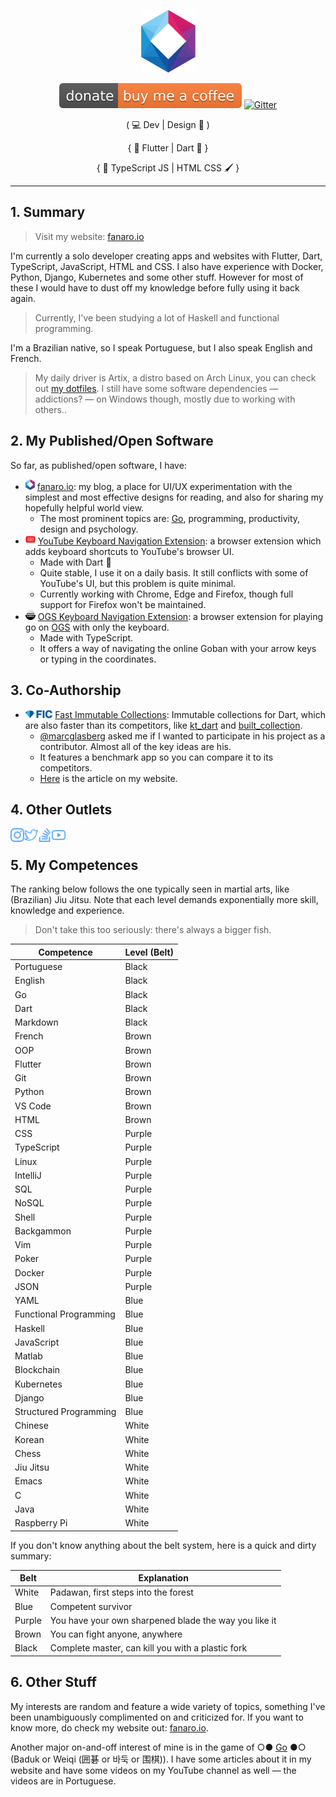 <p align="center">
  <a href="https://fanaro.io"><img src="assets/logo.png" height="100px" alt="Logo" /></a>
</p>

<p align="center">
  <a href="https://www.buymeacoffee.com/psygo"><img src="assets/buy_me_a_coffee_shield.svg" alt="Buy Me A Coffee" /></a>
  <a href="https://gitter.im/fanaroio/community?utm_source=badge&utm_medium=badge&utm_campaign=pr-badge&utm_content=badge"><img src="https://badges.gitter.im/fanaroio/community.svg" alt="Gitter" /></a>
</p>

<p align="center">
  ( 💻 Dev | Design 🎨 ) 
</p>

<p align="center">
  { 💙 Flutter | Dart 🎯 }
</p>

<p align="center">
  { 💾 TypeScript JS | HTML CSS 🖌 }
</p>

---

## 1. Summary

> Visit my website: [fanaro.io][fanaro.io]

I'm currently a solo developer creating apps and websites with Flutter, Dart, TypeScript, JavaScript, HTML and CSS. I also have experience with Docker, Python, Django, Kubernetes and some other stuff. However for most of these I would have to dust off my knowledge before fully using it back again.

> Currently, I've been studying a lot of Haskell and functional programming.

I'm a Brazilian native, so I speak Portuguese, but I also speak English and French.

> My daily driver is Artix, a distro based on Arch Linux, you can check out [my dotfiles][dotfiles]. I still have some software dependencies &mdash; addictions? &mdash; on Windows though, mostly due to working with others..

[dotfiles]: https://github.com/psygo/dotfiles

## 2. My Published/Open Software

So far, as published/open software, I have:

- [<img alt="fanaro.io" width="15px" src="assets/logo.png"/>][fanaro.io] [fanaro.io][fanaro.io]: my blog, a place for UI/UX experimentation with the simplest and most effective designs for reading, and also for sharing my hopefully helpful world view.
  - The most prominent topics are: [Go][go_wikipedia], programming, productivity, design and psychology.
- [<img alt="YouTube Kbd Nav" width="16px" src="assets/youtube_kbd_nav.svg"/>][youtube_kbd_nav] [YouTube Keyboard Navigation Extension][youtube_kbd_nav]: a browser extension which adds keyboard shortcuts to YouTube's browser UI.
  - Made with Dart 🎯
  - Quite stable, I use it on a daily basis. It still conflicts with some of YouTube's UI, but this problem is quite minimal.
  - Currently working with Chrome, Edge and Firefox, though full support for Firefox won't be maintained.
- [<img alt="OGS Kbd Nav" width="16px" src="assets/ogs_kbd_nav.svg"/>][ogs_kbd_nav] [OGS Keyboard Navigation Extension][ogs_kbd_nav]: a browser extension for playing go on [OGS][ogs] with only the keyboard.
  - Made with TypeScript.
  - It offers a way of navigating the online Goban with your arrow keys or typing in the coordinates.

[ogs]: https://online-go.com
[ogs_kbd_nav]: https://github.com/FanaroEngineering/ogs_kbd_nav
[youtube_kbd_nav]: https://github.com/FanaroEngineering/youtube_kbd_nav

## 3. Co-Authorship

- [<img alt="Fast Immutable Collections" height="13px" src="assets/fic_logo.png"/>][fast_immutable_collections] [Fast Immutable Collections][fast_immutable_collections]: Immutable collections for Dart, which are also faster than its competitors, like [kt_dart][kt_dart] and [built_collection][built_collection].
  - [@marcglasberg][marcglasberg] asked me if I wanted to participate in his project as a contributor. Almost all of the key ideas are his.
  - It features a benchmark app so you can compare it to its competitors.
  - [Here][fanaro.io_fic] is the article on my website.

[built_collection]: https://github.com/google/built_collection.dart
[fanaro.io_fic]: https://fanaro.io/articles/fic/fic.html
[fast_immutable_collections]: https://github.com/marcglasberg/fast_immutable_collections
[kt_dart]: https://github.com/passsy/kt.dart
[marcglasberg]: https://github.com/marcglasberg

## 4. Other Outlets

[<img align="left" alt="Philippe Fanaro | Instagram" width="22px" src="assets/instagram.svg" />][instagram]
[<img align="left" alt="Philippe Fanaro | Twitter" width="22px" src="assets/twitter.svg" />][twitter]
[<img align="left" alt="Philippe Fanaro | LinkedIn" width="22px" src="assets/stackoverflow.svg" />][stackoverflow]
[<img align="left" alt="Philippe Fanaro | YouTube" width="22px" src="assets/youtube.svg" />][youtube]

<br>

[instagram]: https://www.instagram.com/fanaro009/
[fanaro.io]: https://fanaro.io/
[stackoverflow]: https://stackoverflow.com/users/4756173/philippe-fanaro?tab=profile
[twitter]: https://twitter.com/PFanaro
[youtube]: https://www.youtube.com/channel/UCuUK6AAtvo8cTFOJ3OOg9Mw?view_as=subscriber

## 5. My Competences

The ranking below follows the one typically seen in martial arts, like (Brazilian) Jiu Jitsu. Note that each level demands exponentially more skill, knowledge and experience.

> Don't take this too seriously: there's always a bigger fish.

<table align="center">
  <thead>
    <tr>
      <th>Competence</th>
      <th>Level (Belt)</th>
    </tr>
  </thead>
  <tbody>
    <tr>
      <td>Portuguese</td>
      <td>Black</td>
    </tr>
    <tr>
      <td>English</td>
      <td>Black</td>
    </tr>
    <tr>
      <td>Go</td>
      <td>Black</td>
    </tr>
    <tr>
      <td>Dart</td>
      <td>Black</td>
    </tr>
    <tr>
      <td>Markdown</td>
      <td>Black</td>
    </tr>
    <tr>
      <td>French</td>
      <td>Brown</td>
    </tr>
    <tr>
      <td>OOP</td>
      <td>Brown</td>
    </tr>
    <tr>
      <td>Flutter</td>
      <td>Brown</td>
    </tr>
    <tr>
      <td>Git</td>
      <td>Brown</td>
    </tr>
    <tr>
      <td>Python</td>
      <td>Brown</td>
    </tr>
    <tr>
      <td>VS Code</td>
      <td>Brown</td>
    </tr>
    <tr>
      <td>HTML</td>
      <td>Brown</td>
    </tr>
    <tr>
      <td>CSS</td>
      <td>Purple</td>
    </tr>
    <tr>
      <td>TypeScript</td>
      <td>Purple</td>
    </tr>
    <tr>
      <td>Linux</td>
      <td>Purple</td>
    </tr>
    <tr>
      <td>IntelliJ</td>
      <td>Purple</td>
    </tr>
    <tr>
      <td>SQL</td>
      <td>Purple</td>
    </tr>
    <tr>
      <td>NoSQL</td>
      <td>Purple</td>
    </tr>
    <tr>
      <td>Shell</td>
      <td>Purple</td>
    </tr>
    <tr>
      <td>Backgammon</td>
      <td>Purple</td>
    </tr>
    <tr>
      <td>Vim</td>
      <td>Purple</td>
    </tr>
    <tr>
      <td>Poker</td>
      <td>Purple</td>
    </tr>
    <tr>
      <td>Docker</td>
      <td>Purple</td>
    </tr>
    <tr>
      <td>JSON</td>
      <td>Purple</td>
    </tr>
    <tr>
      <td>YAML</td>
      <td>Blue</td>
    </tr>
    <tr>
      <td>Functional Programming</td>
      <td>Blue</td>
    </tr>
    <tr>
      <td>Haskell</td>
      <td>Blue</td>
    </tr>
    <tr>
      <td>JavaScript</td>
      <td>Blue</td>
    </tr>
    <tr>
      <td>Matlab</td>
      <td>Blue</td>
    </tr>
    <tr>
      <td>Blockchain</td>
      <td>Blue</td>
    </tr>
    <tr>
      <td>Kubernetes</td>
      <td>Blue</td>
    </tr>
    <tr>
      <td>Django</td>
      <td>Blue</td>
    </tr>
    <tr>
      <td>Structured Programming</td>
      <td>Blue</td>
    </tr>
    <tr>
      <td>Chinese</td>
      <td>White</td>
    </tr>
    <tr>
      <td>Korean</td>
      <td>White</td>
    </tr>
    <tr>
      <td>Chess</td>
      <td>White</td>
    </tr>
    <tr>
      <td>Jiu Jitsu</td>
      <td>White</td>
    </tr>
    <tr>
      <td>Emacs</td>
      <td>White</td>
    </tr>
    <tr>
      <td>C</td>
      <td>White</td>
    </tr>
    <tr>
      <td>Java</td>
      <td>White</td>
    </tr>
    <tr>
      <td>Raspberry Pi</td>
      <td>White</td>
    </tr>
  </tbody>
</table>

If you don't know anything about the belt system, here is a quick and dirty summary:

<table align="center">
  <thead>
    <tr>
      <th>Belt</th>
      <th>Explanation</th>
    </tr>
  </thead>
  <tbody>
    <tr>
      <td>White</td>
      <td>Padawan, first steps into the forest</td>
    </tr>
    <tr>
      <td>Blue</td>
      <td>Competent survivor</td>
    </tr>
    <tr>
      <td>Purple</td>
      <td>You have your own sharpened blade the way you like it</td>
    </tr>
    <tr>
      <td>Brown</td>
      <td>You can fight anyone, anywhere</td>
    </tr>
    <tr>
      <td>Black</td>
      <td>Complete master, can kill you with a plastic fork</td>
    </tr>
  </tbody>
</table>

## 6. Other Stuff

My interests are random and feature a wide variety of topics, something I've been unambiguously complimented on and criticized for. If you want to know more, do check my website out: [fanaro.io][fanaro.io].

Another major on-and-off interest of mine is in the game of ○● [Go][go_wikipedia] ●○ (Baduk or Weiqi (囲碁 or 바둑 or 围棋)). I have some articles about it in my website and have some videos on my YouTube channel as well &mdash; the videos are in Portuguese.

[go_wikipedia]: https://en.wikipedia.org/wiki/Go_(game)
